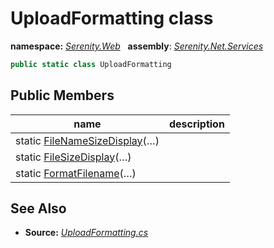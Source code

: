 # UploadFormatting class
**namespace:** *[Serenity.Web](../README.md#serenity.web-namespace)*   **assembly**: *[Serenity.Net.Services](../README.md)*

```csharp
public static class UploadFormatting
```

## Public Members

| name | description |
| --- | --- |
| static [FileNameSizeDisplay](UploadFormatting/FileNameSizeDisplay.md)(…) |  |
| static [FileSizeDisplay](UploadFormatting/FileSizeDisplay.md)(…) |  |
| static [FormatFilename](UploadFormatting/FormatFilename.md)(…) |  |

## See Also

* **Source:** *[UploadFormatting.cs](https://github.com/serenity-is/Serenity/blob/master/src/Serenity.Net.Services/Upload/UploadFormatting.cs)*